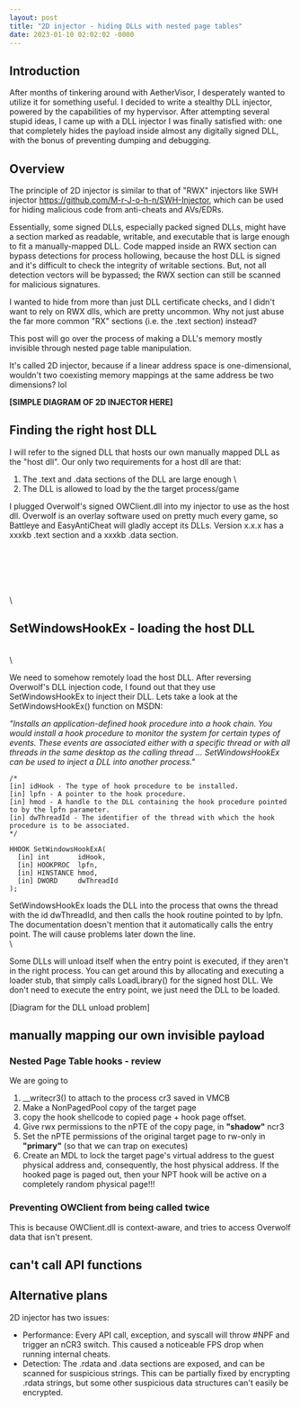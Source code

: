 ```yaml
---
layout: post
title: "2D injector - hiding DLLs with nested page tables"
date: 2023-01-10 02:02:02 -0000
---
```


## Introduction

After months of tinkering around with AetherVisor, I desperately wanted to utilize it for something useful. I decided to write a stealthy DLL injector, powered by the capabilities of my hypervisor. After attempting several stupid ideas, I came up with a DLL injector I was finally satisfied with: one that completely hides the payload inside almost any digitally signed DLL, with the bonus of preventing dumping and debugging. 

## Overview

The principle of 2D injector is similar to that of "RWX" injectors like SWH injector https://github.com/M-r-J-o-h-n/SWH-Injector, which can be used for hiding malicious code from anti-cheats and AVs/EDRs.

Essentially, some signed DLLs, especially packed signed DLLs, might have a section marked as readable, writable, and executable that is large enough to fit a manually-mapped DLL. Code mapped inside an RWX section can bypass detections for process hollowing, because the host DLL is signed and it's difficult to check the integrity of writable sections. But, not all detection vectors will be bypassed; the RWX section can still be scanned for malicious signatures.

I wanted to hide from more than just DLL certificate checks, and I didn't want to rely on RWX dlls, which are pretty uncommon. Why not just abuse the far more common "RX" sections (i.e. the .text section) instead?

This post will go over the process of making a DLL's memory mostly invisible through nested page table manipulation. 

It's called 2D injector, because if a linear address space is one-dimensional, wouldn't two coexisting memory mappings at the same address be two dimensions? lol


**[SIMPLE DIAGRAM OF 2D INJECTOR HERE]**

## Finding the right host DLL

I will refer to the signed DLL that hosts our own manually mapped DLL as the "host dll". Our only two requirements for a host dll are that:

1. The .text and .data sections of the DLL are large enough 
\
2. The DLL is allowed to load by the the target process/game 

I plugged Overwolf's signed OWClient.dll into my injector to use as the host dll. Overwolf is an overlay software used on pretty much every game, so Battleye and EasyAntiCheat will gladly accept its DLLs. Version x.x.x has a xxxkb .text section and a xxxkb .data section.


\
\
\
\
\
\

## SetWindowsHookEx - loading the host DLL

\
\

We need to somehow remotely load the host DLL. After reversing Overwolf's DLL injection code, I found out that they use SetWindowsHookEx to inject their DLL. Lets take a look at the SetWindowsHookEx() function on MSDN:

*"Installs an application-defined hook procedure into a hook chain. You would install a hook procedure to monitor the system for certain types of events. These events are associated either with a specific thread or with all threads in the same desktop as the calling thread ... SetWindowsHookEx can be used to inject a DLL into another process."*

```
/*
[in] idHook - The type of hook procedure to be installed.
[in] lpfn - A pointer to the hook procedure.
[in] hmod - A handle to the DLL containing the hook procedure pointed to by the lpfn parameter. 
[in] dwThreadId - The identifier of the thread with which the hook procedure is to be associated. 
*/

HHOOK SetWindowsHookExA(
  [in] int       idHook,
  [in] HOOKPROC  lpfn,
  [in] HINSTANCE hmod,
  [in] DWORD     dwThreadId
);
```
SetWindowsHookEx loads the DLL into the process that owns the thread with the id dwThreadId, and then calls the hook routine pointed to by lpfn.  The documentation doesn't mention that it automatically calls the entry point. The will cause problems later down the line. 
\
\

Some DLLs will unload itself when the entry point is executed, if they aren't in the right process. You can get around this by allocating and executing a loader stub, that simply calls LoadLibrary() for the signed host DLL.  We don't need to execute the entry point, we just need the DLL to be loaded. 

[Diagram for the DLL unload problem]


## manually mapping our own invisible payload

### Nested Page Table hooks - review

We are going to 

1. __writecr3() to attach to the process cr3 saved in VMCB
2. Make a NonPagedPool copy of the target page 
3. copy the hook shellcode to copied page + hook page offset.    
4. Give rwx permissions to the nPTE of the copy page, in **"shadow"** ncr3
5. Set the nPTE permissions of the original target page to rw-only in **"primary"** (so that we can trap on executes) 
6. Create an MDL to lock the target page's virtual address to the guest physical address and, consequently, the host physical address. If the hooked page is paged out, then your NPT hook will be active on a completely random physical page!!!


### Preventing OWClient from being called twice

This is because OWClient.dll is context-aware, and tries to access Overwolf data that isn't present.


## can't call API functions


## Alternative plans 

2D injector has two issues:
- Performance: Every API call, exception, and syscall will throw #NPF and trigger an nCR3 switch. This caused a noticeable FPS drop when running internal cheats.
- Detection: The .rdata and .data sections are exposed, and can be scanned for suspicious strings. This can be partially fixed by encrypting .rdata strings, but some other suspicious data structures can't easily be encrypted.

